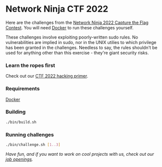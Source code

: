Network Ninja CTF 2022
==============================

Here are the challenges from the [Network Ninja 2022 Capture the Flag Contest](https://networkninja.com/blog/capture-the-flag-cybersecurity-part1/). You will need [Docker](https://www.docker.com/) to run these challenges yourself.

These challenges involve exploiting poorly-written sudo rules. No vulnerabilities are implied in sudo, nor in the UNIX utilies to which privilege has been granted in the challenges. Needless to say, the rules shouldn't be used for anything other than this exercise - they're giant security risks.

### Learn the ropes first
Check out our [CTF 2022 hacking primer](https://docs.google.com/presentation/d/13ejXJrY2kLH9mxr1W43j2H8cq4ksXEAIWUhJaEH3k0c/edit?usp=sharing).

### Requirements
[Docker](https://www.docker.com/)

### Building
```bash
./bin/build.sh
```

### Running challenges
```bash
./bin/challenge.sh [1..3]
```

_Have fun, and if you want to work on cool projects with us, check out our [job openings](https://networkninja.com/jobs/)._
